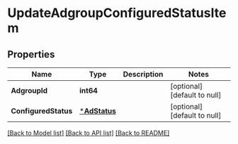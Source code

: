 # UpdateAdgroupConfiguredStatusItem

## Properties
Name | Type | Description | Notes
------------ | ------------- | ------------- | -------------
**AdgroupId** | **int64** |  | [optional] [default to null]
**ConfiguredStatus** | [***AdStatus**](AdStatus.md) |  | [optional] [default to null]

[[Back to Model list]](../README.md#documentation-for-models) [[Back to API list]](../README.md#documentation-for-api-endpoints) [[Back to README]](../README.md)


